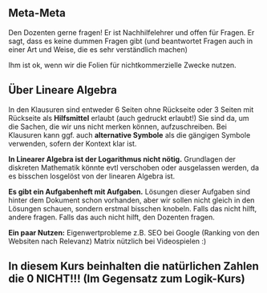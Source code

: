 ## Meta-Meta
Den Dozenten gerne fragen! Er ist Nachhilfelehrer und offen für Fragen. Er sagt, dass es keine dummen Fragen gibt (und beantwortet Fragen auch in einer Art und Weise, die es sehr verständlich machen)

Ihm ist ok, wenn wir die Folien für nichtkommerzielle Zwecke nutzen.

## Über Lineare Algebra
In den Klausuren sind entweder 6 Seiten ohne Rückseite oder 3 Seiten mit Rückseite als **Hilfsmittel** erlaubt (auch gedruckt erlaubt!)
Sie sind da, um die Sachen, die wir uns nicht merken können, aufzuschreiben.
Bei Klausuren kann ggf. auch **alternative Symbole** als die gängigen Symbole verwenden, sofern der Kontext klar ist.
 
**In Linearer Algebra ist der Logarithmus nicht nötig.**
Grundlagen der diskreten Mathematik könnte evtl verschoben oder ausgelassen werden, da es bisschen losgelöst von der linearen Algebra ist.

**Es gibt ein Aufgabenheft mit Aufgaben.** Lösungen dieser Aufgaben sind hinter dem Dokument schon vorhanden, aber wir sollen nicht gleich in den Lösungen schauen, sondern erstmal bisschen knobeln. Falls das nicht hilft, andere fragen. Falls das auch nicht hilft, den Dozenten fragen.

**Ein paar Nutzen:**
Eigenwertprobleme z.B. SEO bei Google (Ranking von den Websiten nach Relevanz)
Matrix nützlich bei Videospielen :)

## In diesem Kurs beinhalten die natürlichen Zahlen die 0 NICHT!!! (Im Gegensatz zum Logik-Kurs)

